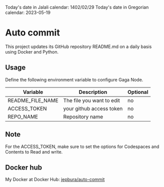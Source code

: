 Today's date in Jalali calendar: 1402/02/29 Today's date in Gregorian calendar: 2023-05-19
 # Auto commit
This project updates its GitHub repository README.md on a daily basis using Docker and Python.

## Usage

Define the following environment variable to configure Gaga Node.

Variable | Description | Optional
-------- | ----------- | --------
README_FILE_NAME | The file you want to edit  | no
ACCESS_TOKEN | your github access token | no
REPO_NAME | Repository name | no

## Note

For the ACCESS_TOKEN, make sure to set the options for Codespaces and Contents to Read and write.

## Docker hub

My Docker at Docker Hub: [jepbura/auto-commit](https://hub.docker.com/r/jepbura/auto-commit/)
